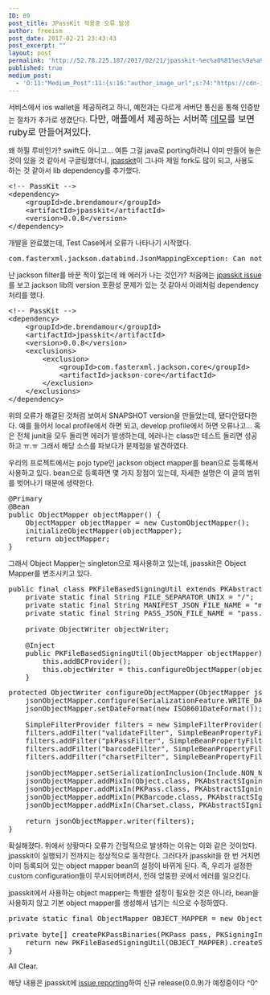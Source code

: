```yaml
---
ID: 89
post_title: JPassKit 적용중 오류 발생
author: freeism
post_date: 2017-02-21 23:43:43
post_excerpt: ""
layout: post
permalink: 'http://52.78.225.187/2017/02/21/jpasskit-%ec%a0%81%ec%9a%a9%ec%a4%91-%ec%98%a4%eb%a5%98-%eb%b0%9c%ec%83%9d/'
published: true
medium_post:
  - 'O:11:"Medium_Post":11:{s:16:"author_image_url";s:74:"https://cdn-images-1.medium.com/fit/c/200/200/1*AF4W2zIiN9sHi6zSId7oSw.png";s:10:"author_url";s:37:"https://medium.com/@hyeonhomartinkang";s:11:"byline_name";N;s:12:"byline_email";N;s:10:"cross_link";s:3:"yes";s:2:"id";s:12:"cbb66025b0fd";s:21:"follower_notification";s:2:"no";s:7:"license";s:19:"all-rights-reserved";s:14:"publication_id";s:2:"-1";s:6:"status";s:5:"draft";s:3:"url";s:50:"https://medium.com/@hyeonhomartinkang/cbb66025b0fd";}'
---
```

서비스에서 ios wallet을 제공하려고 하니, 예전과는 다르게 서버단 통신을 통해 인증받는 절차가 추가로 생겼단다. <span style="font-size: 18px;">다만, 애플에서 제공하는 서버쪽 [데모](https://developer.apple.com/library/content/documentation/UserExperience/Conceptual/PassKit_PG/index.html#//apple_ref/doc/uid/TP40012195)를 보면 ruby로 만들어져있다.</span>

왜 하필 루비인가? swift도 아니고... 여튼 그걸 java로 porting하려니 이미 만들어 놓은 것이 있을 것 같아서 구글링했더니, [jpasskit](https://www.google.co.kr/url?sa=t&amp;rct=j&amp;q=&amp;esrc=s&amp;source=web&amp;cd=1&amp;cad=rja&amp;uact=8&amp;ved=0ahUKEwiU65GN3q3RAhWBQZQKHbGAAZYQFgggMAA&amp;url=https%3A%2F%2Fgithub.com%2Fdrallgood%2Fjpasskit&amp;usg=AFQjCNH6lvlwdYkacoqqVValEtwGNUYG3w)이 그나마 제일 fork도 많이 되고, 사용도 하는 것 같아서 lib dependency를 추가했다.
<pre class="lang:default decode:true">&lt;!-- PassKit --&gt;
&lt;dependency&gt;
    &lt;groupId&gt;de.brendamour&lt;/groupId&gt;
    &lt;artifactId&gt;jpasskit&lt;/artifactId&gt;
    &lt;version&gt;0.0.8&lt;/version&gt;
&lt;/dependency&gt;</pre>
개발을 완료했는데, Test Case에서 오류가 나타나기 시작했다.
<pre class="lang:sh decode:true">com.fasterxml.jackson.databind.JsonMappingException: Can not resolve PropertyFilter with id 'validateFilter'; no FilterProvider configured</pre>
난 jackson filter를 바꾼 적이 없는데 왜 에러가 나는 것인가? 처음에는 [jpasskit issue](https://github.com/drallgood/jpasskit/issues/38)를 보고 jackson lib의 version 호환성 문제가 있는 것 같아서 아래처럼 dependency처리를 했다.
<pre class="lang:yaml decode:true">&lt;!-- PassKit --&gt;
&lt;dependency&gt;
    &lt;groupId&gt;de.brendamour&lt;/groupId&gt;
    &lt;artifactId&gt;jpasskit&lt;/artifactId&gt;
    &lt;version&gt;0.0.8&lt;/version&gt;
    &lt;exclusions&gt;
        &lt;exclusion&gt;
            &lt;groupId&gt;com.fasterxml.jackson.core&lt;/groupId&gt;
            &lt;artifactId&gt;jackson-core&lt;/artifactId&gt;
        &lt;/exclusion&gt;
    &lt;/exclusions&gt;
&lt;/dependency&gt;</pre>
위의 오류가 해결된 것처럼 보여서 SNAPSHOT version을 만들었는데, 됐다안됐다한다. 예를 들어서 local profile에서 하면 되고, develop profile에서 하면 오류나고... 혹은 전체 junit을 모두 돌리면 에러가 발생하는데, 에러나는 class만 테스트 돌리면 성공하고 ㅠ.ㅠ 그래서 해당 소스를 파보다가 문제점을 발견하였다.

우리의 프로젝트에서는 pojo type인 jackson object mapper를 bean으로 등록해서 사용하고 있다. bean으로 등록하면 몇 가지 장점이 있는데, 자세한 설명은 이 글의 범위를 벗어나기 때문에 생략한다.
<pre class="lang:java decode:true">@Primary
@Bean
public ObjectMapper objectMapper() {
    ObjectMapper objectMapper = new CustomObjectMapper();
    initializeObjectMapper(objectMapper);
    return objectMapper;
}</pre>
그래서 Object Mapper는 singleton으로 재사용하고 있는데, jpasskit은 Object Mapper를 변조시키고 있다.
<pre class="lang:java decode:true">public final class PKFileBasedSigningUtil extends PKAbstractSIgningUtil {
    private static final String FILE_SEPARATOR_UNIX = "/";
    private static final String MANIFEST_JSON_FILE_NAME = "manifest.json";
    private static final String PASS_JSON_FILE_NAME = "pass.json";

    private ObjectWriter objectWriter;

    @Inject
    public PKFileBasedSigningUtil(ObjectMapper objectMapper) {
        this.addBCProvider();
        this.objectWriter = this.configureObjectMapper(objectMapper);
    }</pre>
<pre class="lang:java decode:true">protected ObjectWriter configureObjectMapper(ObjectMapper jsonObjectMapper) {
    jsonObjectMapper.configure(SerializationFeature.WRITE_DATES_AS_TIMESTAMPS, false);
    jsonObjectMapper.setDateFormat(new ISO8601DateFormat());
    
    SimpleFilterProvider filters = new SimpleFilterProvider();
    filters.addFilter("validateFilter", SimpleBeanPropertyFilter.serializeAllExcept(new String[]{"valid", "validationErrors"}));
    filters.addFilter("pkPassFilter", SimpleBeanPropertyFilter.serializeAllExcept(new String[]{"valid", "validationErrors", "foregroundColorAsObject", "backgroundColorAsObject", "labelColorAsObject", "passThatWasSet"}));
    filters.addFilter("barcodeFilter", SimpleBeanPropertyFilter.serializeAllExcept(new String[]{"valid", "validationErrors", "messageEncodingAsString"}));
    filters.addFilter("charsetFilter", SimpleBeanPropertyFilter.filterOutAllExcept(new String[]{"name"}));
    
    jsonObjectMapper.setSerializationInclusion(Include.NON_NULL);
    jsonObjectMapper.addMixIn(Object.class, PKAbstractSIgningUtil.ValidateFilterMixIn.class);
    jsonObjectMapper.addMixIn(PKPass.class, PKAbstractSIgningUtil.PkPassFilterMixIn.class);
    jsonObjectMapper.addMixIn(PKBarcode.class, PKAbstractSIgningUtil.BarcodeFilterMixIn.class);
    jsonObjectMapper.addMixIn(Charset.class, PKAbstractSIgningUtil.CharsetFilterMixIn.class);
    
    return jsonObjectMapper.writer(filters);
}</pre>
확실해졌다. 위에서 상황마다 오류가 간헐적으로 발생하는 이유는 이와 같은 것이었다. jpasskit이 실행되기 전까지는 정상적으로 동작한다. 그러다가 jpasskit을 한 번 거치면 이미 등록되어 있는 object mapper bean의 설정이 바뀌게 된다. 즉, 우리가 설정한 custom configuration들이 무시되어버려서, 전혀 엉뚱한 곳에서 에러를 일으킨다.

jpasskit에서 사용하는 object mapper는 특별한 설정이 필요한 것은 아니라, bean을 사용하지 않고 기본 object mapper를 생성해서 넘기는 식으로 수정하였다.
<pre class="lang:java decode:true">private static final ObjectMapper OBJECT_MAPPER = new ObjectMapper();

private byte[] createPKPassBinaries(PKPass pass, PKSigningInformation pkSigningInformation, InputStream thumbnail, InputStream thumbnail2x) throws Exception {
    return new PKFileBasedSigningUtil(OBJECT_MAPPER).createSignedAndZippedPkPassArchive(pass, createPKPassTemplate(thumbnail, thumbnail2x), pkSigningInformation);
}</pre>
All Clear.

해당 내용은 jpasskit에 [issue reporting](https://github.com/drallgood/jpasskit/issues/76)하여 신규 release(0.0.9)가 예정중이다 ^0^